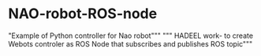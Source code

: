 # NAO-robot-ROS-node
"Example of Python controller for Nao robot"""
""" HADEEL work- 
to create Webots controler as ROS Node that subscribes and publishes ROS topic"""
